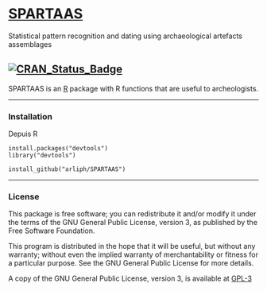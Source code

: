 # [SPARTAAS](https://spartaas.frama.io/r-package/index.html)
Statistical pattern recognition and dating using archaeological artefacts assemblages

[![CRAN_Status_Badge](https://www.r-pkg.org/badges/version/SPARTAAS)](https://cran.r-project.org/package=SPARTAAS)
---

SPARTAAS is an [R](https://www.r-project.org) package with R functions that are
useful to archeologists.

---

### Installation

Depuis R

```
install.packages("devtools")
library("devtools")

install_github("arliph/SPARTAAS")
```

---

### License

This package is free software; you can redistribute it and/or modify it
under the terms of the GNU General Public License, version 3, as
published by the Free Software Foundation.

This program is distributed in the hope that it will be useful, but
without any warranty; without even the implied warranty of
merchantability or fitness for a particular purpose.  See the GNU
General Public License for more details.

A copy of the GNU General Public License, version 3, is available at [GPL-3](https://www.r-project.org/Licenses/GPL-3)
